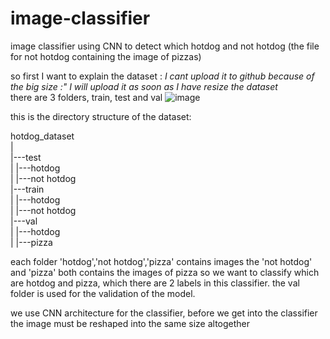 # image-classifier

image classifier using CNN to detect which hotdog and not hotdog (the file for not hotdog containing the image of pizzas)

so first I want to explain the dataset : *I cant upload it to github because of the big size :" I will upload it as soon as I have resize the dataset* </br>
there are 3 folders, train, test and val
![image](https://user-images.githubusercontent.com/76993601/110578249-f6c33d80-8196-11eb-94dd-92fd8c673105.png)

this is the directory structure of the dataset:

hotdog_dataset</br>
|</br>
|---test</br>
|    |---hotdog</br>
|    |---not hotdog</br>
|---train</br>
|    |---hotdog</br>
|    |---not hotdog</br>
|---val</br>
|    |---hotdog</br>
|    |---pizza</br>

each folder 'hotdog','not hotdog','pizza' contains images the 'not hotdog' and 'pizza' both contains the images of pizza
so we want to classify which are hotdog and pizza, which there are 2 labels in this classifier.
the val folder is used for the validation of the model.

we use CNN architecture for the classifier, before we get into the classifier the image must be reshaped into the same size altogether
